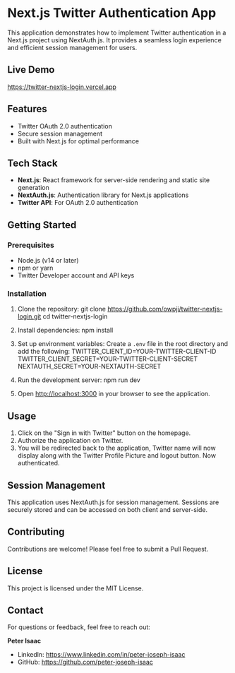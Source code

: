 # Next.js Twitter Authentication App

This application demonstrates how to implement Twitter authentication in a Next.js project using NextAuth.js. It provides a seamless login experience and efficient session management for users.

## Live Demo  
https://twitter-nextjs-login.vercel.app  

## Features

- Twitter OAuth 2.0 authentication
- Secure session management
- Built with Next.js for optimal performance

## Tech Stack

- **Next.js**: React framework for server-side rendering and static site generation
- **NextAuth.js**: Authentication library for Next.js applications
- **Twitter API**: For OAuth 2.0 authentication

## Getting Started

### Prerequisites

- Node.js (v14 or later)
- npm or yarn
- Twitter Developer account and API keys

### Installation

1. Clone the repository:
git clone https://github.com/owpji/twitter-nextjs-login.git
cd twitter-nextjs-login

2. Install dependencies:
 npm install 

3. Set up environment variables:
Create a `.env` file in the root directory and add the following:
TWITTER_CLIENT_ID=YOUR-TWITTER-CLIENT-ID
TWITTER_CLIENT_SECRET=YOUR-TWITTER-CLIENT-SECRET
NEXTAUTH_SECRET=YOUR-NEXTAUTH-SECRET

4. Run the development server:
 npm run dev 

5. Open [http://localhost:3000](http://localhost:3000) in your browser to see the application.

## Usage

1. Click on the "Sign in with Twitter" button on the homepage.
2. Authorize the application on Twitter.
3. You will be redirected back to the application, Twitter name will now display along with the Twitter Profile Picture and logout button. Now authenticated.

## Session Management

This application uses NextAuth.js for session management. Sessions are securely stored and can be accessed on both client and server-side.

## Contributing

Contributions are welcome! Please feel free to submit a Pull Request.

## License

This project is licensed under the MIT License.

## **Contact**

For questions or feedback, feel free to reach out:

**Peter Isaac**  
- Linkedln: https://www.linkedin.com/in/peter-joseph-isaac
- GitHub: https://github.com/peter-joseph-isaac
